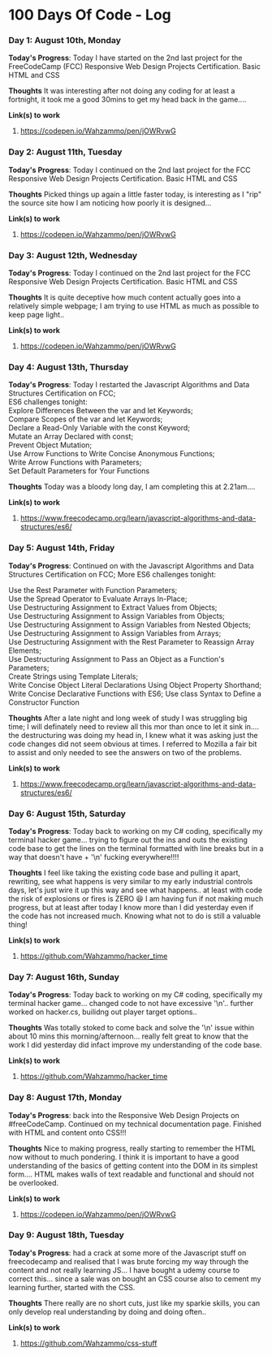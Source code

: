 # 100 Days Of Code - Log

### Day 1: August 10th, Monday

**Today's Progress**: Today I have started on the 2nd last project for the FreeCodeCamp (FCC) Responsive Web Design Projects Certification. Basic HTML and CSS

**Thoughts**  It was interesting after not doing any coding for at least a fortnight, it took me a good 30mins to get my head back in the game....

**Link(s) to work**
1. https://codepen.io/Wahzammo/pen/jOWRvwG


### Day 2: August 11th, Tuesday

**Today's Progress**: Today I continued on the 2nd last project for the FCC Responsive Web Design Projects Certification. Basic HTML and CSS

**Thoughts**  Picked things up again a little faster today, is interesting as I "rip" the source site how I am noticing how poorly it is designed...

**Link(s) to work**
1. https://codepen.io/Wahzammo/pen/jOWRvwG


### Day 3: August 12th, Wednesday

**Today's Progress**: Today I continued on the 2nd last project for the FCC Responsive Web Design Projects Certification. Basic HTML and CSS

**Thoughts**  It is quite deceptive how much content actually goes into a relatively simple webpage; I am trying to use HTML as much as possible to keep page light..

**Link(s) to work**
1. https://codepen.io/Wahzammo/pen/jOWRvwG


### Day 4: August 13th, Thursday

**Today's Progress**: Today I restarted the Javascript Algorithms and Data Structures Certification on FCC;   
ES6 challenges tonight:   
Explore Differences Between the var and let Keywords;   
Compare Scopes of the var and let Keywords;   
Declare a Read-Only Variable with the const Keyword;   
Mutate an Array Declared with const;   
Prevent Object Mutation;   
Use Arrow Functions to Write Concise Anonymous Functions;   
Write Arrow Functions with Parameters;   
Set Default Parameters for Your Functions

**Thoughts**  Today was a bloody long day, I am completing this at 2.21am....

**Link(s) to work**
1. https://www.freecodecamp.org/learn/javascript-algorithms-and-data-structures/es6/


### Day 5: August 14th, Friday

**Today's Progress**: Continued on with the Javascript Algorithms and Data Structures Certification on FCC;  More ES6 challenges tonight: 

Use the Rest Parameter with Function Parameters;  
Use the Spread Operator to Evaluate Arrays In-Place;  
Use Destructuring Assignment to Extract Values from Objects;  
Use Destructuring Assignment to Assign Variables from Objects;  
Use Destructuring Assignment to Assign Variables from Nested Objects;  
Use Destructuring Assignment to Assign Variables from Arrays;  
Use Destructuring Assignment with the Rest Parameter to Reassign Array Elements;  
Use Destructuring Assignment to Pass an Object as a Function's Parameters;  
Create Strings using Template Literals;  
Write Concise Object Literal Declarations Using Object Property Shorthand;  
Write Concise Declarative Functions with ES6; 
Use class Syntax to Define a Constructor Function

**Thoughts**  After a late night and long week of study I was struggling big time; I will definately need to review all this mor than once to let it sink in.... the destructuring was doing my head in, I knew what it was asking just the code changes did not seem obvious at times. I referred to Mozilla a fair bit to assist and only needed to see the answers on two of the problems.

**Link(s) to work**
1. https://www.freecodecamp.org/learn/javascript-algorithms-and-data-structures/es6/


### Day 6: August 15th, Saturday

**Today's Progress**: Today back to working on my C# coding, specifically my terminal hacker game... trying to figure out the ins and outs the existing code base to get the lines on the terminal formatted with line breaks but in a way that doesn't have + '\n' fucking everywhere!!!!     

**Thoughts** I feel like taking the existing code base and pulling it apart, rewriting, see what happens is very similar to my early industrial controls days, let's just wire it up this way and see what happens.. at least with code the risk of explosions or fires is ZERO :laughing:  I am having fun if not making much progress, but at least after today I know more than I did yesterday even if the code has not increased much. Knowing what not to do is still a valuable thing!    

**Link(s) to work**
1. https://github.com/Wahzammo/hacker_time


### Day 7: August 16th, Sunday

**Today's Progress**: Today back to working on my C# coding, specifically my terminal hacker game... changed code to not have excessive '\n'.. further worked on hacker.cs, builidng out player target options..    

**Thoughts** Was totally stoked to come back and solve the '\n' issue within about 10 mins this morning/afternoon... really felt great to know that the work I did yesterday did infact improve my understanding of the code base.    

**Link(s) to work**
1. https://github.com/Wahzammo/hacker_time


### Day 8: August 17th, Monday

**Today's Progress**:  back into the Responsive Web Design Projects on #freeCodeCamp. Continued on my technical documentation page. Finished with HTML and content onto CSS!!!    

**Thoughts** Nice to making progress, really starting to remember the HTML now without to much pondering. I think it is important to have a good understanding of the basics of getting content into the DOM in its simplest form.... HTML makes walls of text readable and functional and should not be overlooked.    

**Link(s) to work**
1. https://codepen.io/Wahzammo/pen/jOWRvwG


### Day 9: August 18th, Tuesday

**Today's Progress**:  had a crack at some more of the Javascript stuff on freecodecamp and realised that I was brute forcing my way through the content and not really learning JS... I have bought a udemy course to correct this... since a sale was on bought an CSS course also to cement my learning further, started with the CSS.    

**Thoughts** There really are no short cuts, just like my sparkie skills, you can only develop real understanding by doing and doing often..    

**Link(s) to work**
1. https://github.com/Wahzammo/css-stuff

